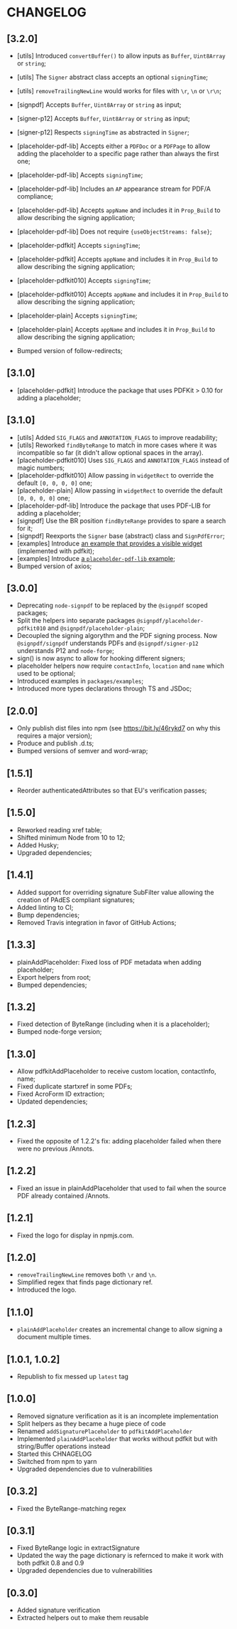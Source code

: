# CHANGELOG

## [3.2.0]

* [utils] Introduced `convertBuffer()` to allow inputs as `Buffer`, `Uint8Array` or `string`;
* [utils] The `Signer` abstract class accepts an optional `signingTime`;
* [utils] `removeTrailingNewLine` would works for files with `\r`, `\n` or `\r\n`;

* [signpdf] Accepts `Buffer`, `Uint8Array` or `string` as input;

* [signer-p12] Accepts `Buffer`, `Uint8Array` or `string` as input;
* [signer-p12] Respects `signingTime` as abstracted in `Signer`;

* [placeholder-pdf-lib] Accepts either a `PDFDoc` or a `PDFPage` to allow adding the placeholder to a specific page rather than always the first one;
* [placeholder-pdf-lib] Accepts `signingTime`;
* [placeholder-pdf-lib] Includes an `AP` appearance stream for PDF/A compliance;
* [placeholder-pdf-lib] Accepts `appName` and includes it in `Prop_Build` to allow describing the signing application;
* [placeholder-pdf-lib] Does not require `{useObjectStreams: false}`;

* [placeholder-pdfkit] Accepts `signingTime`;
* [placeholder-pdfkit] Accepts `appName` and includes it in `Prop_Build` to allow describing the signing application;

* [placeholder-pdfkit010] Accepts `signingTime`;
* [placeholder-pdfkit010] Accepts `appName` and includes it in `Prop_Build` to allow describing the signing application;

* [placeholder-plain] Accepts `signingTime`;
* [placeholder-plain] Accepts `appName` and includes it in `Prop_Build` to allow describing the signing application;

* Bumped version of follow-redirects;

## [3.1.0]

* [placeholder-pdfkit] Introduce the package that uses PDFKit > 0.10 for adding a placeholder;

## [3.1.0]

* [utils] Added `SIG_FLAGS` and `ANNOTATION_FLAGS` to improve readability;
* [utils] Reworked `findByteRange` to match in more cases where it was incompatible so far (it didn't allow optional spaces in the array).
* [placeholder-pdfkit010] Uses `SIG_FLAGS` and `ANNOTATION_FLAGS` instead of magic numbers;
* [placeholder-pdfkit010] Allow passing in `widgetRect` to override the default `[0, 0, 0, 0]` one;
* [placeholder-plain] Allow passing in `widgetRect` to override the default `[0, 0, 0, 0]` one;
* [placeholder-pdf-lib] Introduce the package that uses PDF-LIB for adding a placeholder;
* [signpdf] Use the BR position `findByteRange` provides to spare a search for it;
* [signpdf] Reexports the `Signer` base (abstract) class and `SignPdfError`;
* [examples] Introduce [an example that provides a visible widget](packages/examples/src/pdfkit010-with-visual.js) (implemented with pdfkit);
* [examples] Introduce [a `placeholder-pdf-lib` example](packages/examples/src/pdf-lib.js);
* Bumped version of axios;

## [3.0.0]

* Deprecating `node-signpdf` to be replaced by the `@signpdf` scoped packages;
* Split the helpers into separate packages `@signpdf/placeholder-pdfkit010` and `@signpdf/placeholder-plain`;
* Decoupled the signing algorythm and the PDF signing process. Now `@signpdf/signpdf` understands PDFs and `@signpdf/signer-p12` understands P12 and `node-forge`;
* sign() is now async to allow for hooking different signers;
* placeholder helpers now require `contactInfo`, `location` and `name` which used to be optional;
* Introduced examples in `packages/examples`;
* Introduced more types declarations through TS and JSDoc;

## [2.0.0]

* Only publish dist files into npm (see https://bit.ly/46rykd7 on why this requires a major version);
* Produce and publish .d.ts;
* Bumped versions of semver and word-wrap;

## [1.5.1]

* Reorder authenticatedAttributes so that EU's verification passes;

## [1.5.0]

* Reworked reading xref table;
* Shifted minimum Node from 10 to 12;
* Added Husky;
* Upgraded dependencies;

## [1.4.1]

* Added support for overriding signature SubFilter value allowing the creation of PAdES compliant signatures;
* Added linting to CI;
* Bump dependencies;
* Removed Travis integration in favor of GitHub Actions;

## [1.3.3]

* plainAddPlaceholder: Fixed loss of PDF metadata when adding placeholder;
* Export helpers from root;
* Bumped dependencies;

## [1.3.2]

* Fixed detection of ByteRange (including when it is a placeholder);
* Bumped node-forge version;

## [1.3.0]

* Allow pdfkitAddPlaceholder to receive custom location, contactInfo, name;
* Fixed duplicate startxref in some PDFs;
* Fixed AcroForm ID extraction;
* Updated dependencies;

## [1.2.3]

* Fixed the opposite of 1.2.2's fix: adding placeholder failed when there were no previous /Annots.

## [1.2.2]

* Fixed an issue in plainAddPlaceholder that used to fail when the source PDF already contained /Annots.

## [1.2.1]

* Fixed the logo for display in npmjs.com.

## [1.2.0]

* `removeTrailingNewLine` removes both `\r` and `\n`.
* Simplified regex that finds page dictionary ref.
* Introduced the logo.

## [1.1.0]

* `plainAddPlaceholder` creates an incremental change to allow signing a document multiple times.

## [1.0.1, 1.0.2]

* Republish to fix messed up `latest` tag

## [1.0.0]

* Removed signature verification as it is an incomplete implementation
* Split helpers as they became a huge piece of code
* Renamed `addSignaturePlaceholder` to `pdfkitAddPlaceholder`
* Implemented `plainAddPlaceholder` that works without pdfkit but with string/Buffer operations instead
* Started this CHNAGELOG
* Switched from npm to yarn
* Upgraded dependencies due to vulnerabilities

## [0.3.2]

* Fixed the ByteRange-matching regex

## [0.3.1]

* Fixed ByteRange logic in extractSignature
* Updated the way the page dictionary is refernced to make it work with both pdfkit 0.8 and 0.9
* Upgraded dependencies due to vulnerabilities

## [0.3.0]

* Added signature verification
* Extracted helpers out to make them reusable

